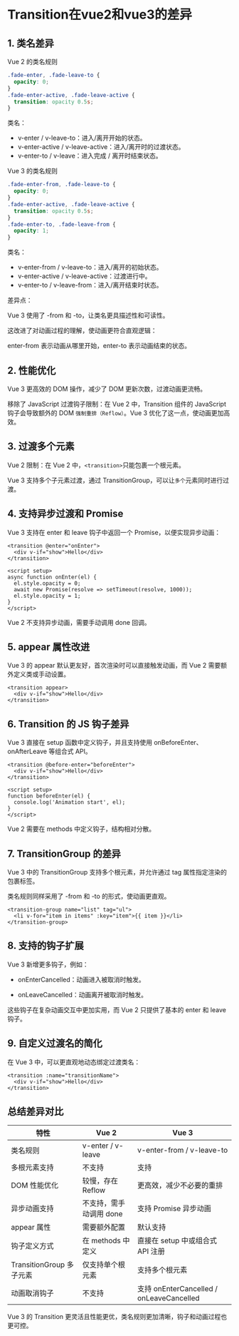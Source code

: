 # Transition在vue2和vue3的差异

## 1. 类名差异

Vue 2 的类名规则

```css
.fade-enter, .fade-leave-to {
  opacity: 0;
}
.fade-enter-active, .fade-leave-active {
  transition: opacity 0.5s;
}
```

类名：

+ v-enter / v-leave-to：进入/离开开始的状态。
+ v-enter-active / v-leave-active：进入/离开时的过渡状态。
+ v-enter-to / v-leave：进入完成 / 离开时结束状态。

Vue 3 的类名规则

```css
.fade-enter-from, .fade-leave-to {
  opacity: 0;
}
.fade-enter-active, .fade-leave-active {
  transition: opacity 0.5s;
}
.fade-enter-to, .fade-leave-from {
  opacity: 1;
}
```

类名：

+ v-enter-from / v-leave-to：进入/离开的初始状态。
+ v-enter-active / v-leave-active：过渡进行中。
+ v-enter-to / v-leave-from：进入/离开结束时状态。

差异点：

Vue 3 使用了 -from 和 -to，让类名更具描述性和可读性。

这改进了对动画过程的理解，使动画更符合直观逻辑：

enter-from 表示动画从哪里开始，enter-to 表示动画结束的状态。

## 2. 性能优化

Vue 3 更高效的 DOM 操作，减少了 DOM 更新次数，过渡动画更流畅。

移除了 JavaScript 过渡钩子限制：在 Vue 2 中，Transition 组件的 JavaScript 钩子会导致额外的 DOM `强制重排（Reflow）`。Vue 3 优化了这一点，使动画更加高效。

## 3. 过渡多个元素

Vue 2 限制：在 Vue 2 中，`<transition>`只能包裹一个根元素。

Vue 3 支持多个子元素过渡，通过 TransitionGroup，可以让`多个`元素同时进行过渡。

## 4. 支持异步过渡和 Promise

Vue 3 支持在 enter 和 leave 钩子中返回一个 Promise，以便实现异步动画：

```vue
<transition @enter="onEnter">
  <div v-if="show">Hello</div>
</transition>

<script setup>
async function onEnter(el) {
  el.style.opacity = 0;
  await new Promise(resolve => setTimeout(resolve, 1000));
  el.style.opacity = 1;
}
</script>
```

Vue 2 不支持异步动画，需要手动调用 done 回调。

## 5. appear 属性改进

Vue 3 的 appear 默认更友好，首次渲染时可以直接触发动画，而 Vue 2 需要额外定义类或手动设置。

```vue
<transition appear>
  <div v-if="show">Hello</div>
</transition>
```

## 6. Transition 的 JS 钩子差异

Vue 3 直接在 setup 函数中定义钩子，并且支持使用 onBeforeEnter、onAfterLeave 等组合式 API。

```vue
<transition @before-enter="beforeEnter">
  <div v-if="show">Hello</div>
</transition>

<script setup>
function beforeEnter(el) {
  console.log('Animation start', el);
}
</script>
```

Vue 2 需要在 methods 中定义钩子，结构相对分散。

## 7. TransitionGroup 的差异

Vue 3 中的 TransitionGroup 支持多个根元素，并允许通过 tag 属性指定渲染的包裹标签。

类名规则同样采用了 -from 和 -to 的形式，使动画更直观。

```vue
<transition-group name="list" tag="ul">
  <li v-for="item in items" :key="item">{{ item }}</li>
</transition-group>
```

## 8. 支持的钩子扩展

Vue 3 新增更多钩子，例如：

+ onEnterCancelled：动画进入被取消时触发。

+ onLeaveCancelled：动画离开被取消时触发。

这些钩子在复杂动画交互中更加实用，而 Vue 2 只提供了基本的 enter 和 leave 钩子。

## 9. 自定义过渡名的简化

在 Vue 3 中，可以更直观地动态绑定过渡类名：

```vue
<transition :name="transitionName">
  <div v-if="show">Hello</div>
</transition>
```

## 总结差异对比

| 特性                       | Vue 2                          | Vue 3                                    |
| -------------------------- | ------------------------------ | --------------------------------------- |
| 类名规则                   | v-enter / v-leave              | v-enter-from / v-leave-to                |
| 多根元素支持               | 不支持                         | 支持                                     |
| DOM 性能优化               | 较慢，存在 Reflow              | 更高效，减少不必要的重排                  |
| 异步动画支持               | 不支持，需手动调用 done        | 支持 Promise 异步动画                    |
| appear 属性                | 需要额外配置                   | 默认支持                                 |
| 钩子定义方式               | 在 methods 中定义              | 直接在 setup 中或组合式 API 注册         |
| TransitionGroup 多子元素   | 仅支持单个根元素               | 支持多个根元素                           |
| 动画取消钩子               | 不支持                         | 支持 onEnterCancelled / onLeaveCancelled |

Vue 3 的 Transition 更灵活且性能更优，类名规则更加清晰，钩子和动画过程也更可控。
